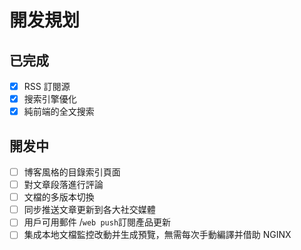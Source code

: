 # 開发規划

## 已完成

- [x] RSS 訂閱源
- [x] 搜索引擎優化
- [x] 純前端的全文搜索

## 開发中

- [ ] 博客風格的目錄索引頁面
- [ ] 對文章段落進行評論
- [ ] 文檔的多版本切換
- [ ] 同步推送文章更新到各大社交媒體
- [ ] 用戶可用郵件 /`web push`訂閱產品更新
- [ ] 集成本地文檔監控改動并生成預覽，無需每次手動編譯并借助 NGINX